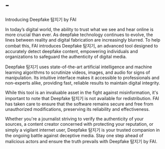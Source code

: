 # -
Introducing Deepfake 탐지기 by FAI

In today’s digital world, the ability to trust what we see and hear online is more crucial than ever. As deepfake technology continues to evolve, the lines between reality and digital fabrication are increasingly blurred. To help combat this, FAI introduces Deepfake 탐지기, an advanced tool designed to accurately detect deepfake content, empowering individuals and organizations to safeguard the authenticity of digital media.

Deepfake 탐지기 uses state-of-the-art artificial intelligence and machine learning algorithms to scrutinize videos, images, and audio for signs of manipulation. Its intuitive interface makes it accessible to professionals and non-experts alike, providing fast, reliable results to maintain digital integrity.

While this tool is an invaluable asset in the fight against misinformation, it's important to note that Deepfake 탐지기 is not available for redistribution. FAI has taken care to ensure that the software remains secure and free from unauthorized modifications, preserving its reliability and effectiveness.

Whether you're a journalist striving to verify the authenticity of your sources, a content creator concerned with protecting your reputation, or simply a vigilant internet user, Deepfake 탐지기 is your trusted companion in the ongoing battle against deceptive media. Stay one step ahead of malicious actors and ensure the truth prevails with Deepfake 탐지기 by FAI.
